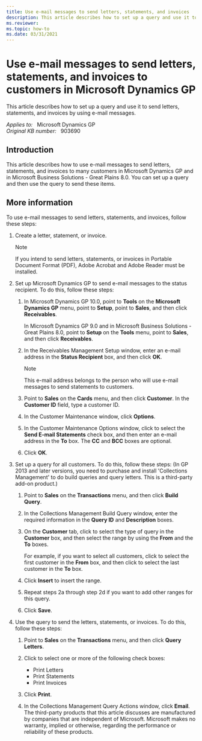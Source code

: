 ```yaml
---
title: Use e-mail messages to send letters, statements, and invoices
description: This article describes how to set up a query and use it to send letters, statements, and invoices by using e-mail messages.
ms.reviewer: 
ms.topic: how-to
ms.date: 03/31/2021
---
```

# Use e-mail messages to send letters, statements, and invoices to customers in Microsoft Dynamics GP

This article describes how to set up a query and use it to send letters, statements, and invoices by using e-mail messages.

_Applies to:_ &nbsp; Microsoft Dynamics GP  
_Original KB number:_ &nbsp; 903690

## Introduction

This article describes how to use e-mail messages to send letters, statements, and invoices to many customers in Microsoft Dynamics GP and in Microsoft Business Solutions - Great Plains 8.0. You can set up a query and then use the query to send these items.

## More information

To use e-mail messages to send letters, statements, and invoices, follow these steps:

1. Create a letter, statement, or invoice.

   > [!NOTE]
   > If you intend to send letters, statements, or invoices in Portable Document Format (PDF), Adobe Acrobat and Adobe Reader must be installed.

2. Set up Microsoft Dynamics GP to send e-mail messages to the status recipient. To do this, follow these steps:

   1. In Microsoft Dynamics GP 10.0, point to **Tools** on the **Microsoft Dynamics GP** menu, point to **Setup**, point to **Sales**, and then click **Receivables**.

      In Microsoft Dynamics GP 9.0 and in Microsoft Business Solutions - Great Plains 8.0, point to **Setup** on the **Tools** menu, point to **Sales**, and then click **Receivables**.

   2. In the Receivables Management Setup window, enter an e-mail address in the **Status Recipient** box, and then click **OK**.

      > [!NOTE]
      > This e-mail address belongs to the person who will use e-mail messages to send statements to customers.

   3. Point to **Sales** on the **Cards** menu, and then click **Customer**. In the **Customer ID** field, type a customer ID.
   4. In the Customer Maintenance window, click **Options**.
   5. In the Customer Maintenance Options window, click to select the **Send E-mail Statements** check box, and then enter an e-mail address in the **To** box. The **CC** and **BCC** boxes are optional.
   6. Click **OK**.

3. Set up a query for all customers. To do this, follow these steps:  (In GP 2013 and later versions, you need to purchase and install 'Collections Management' to do build queries and query letters. This is a third-party add-on product.)

   1. Point to **Sales** on the **Transactions** menu, and then click **Build Query**.
   2. In the Collections Management Build Query window, enter the required information in the **Query ID** and **Description** boxes.
   3. On the **Customer** tab, click to select the type of query in the **Customer** box, and then select the range by using the **From** and the **To** boxes.

      For example, if you want to select all customers, click to select the first customer in the **From** box, and then click to select the last customer in the **To** box.

   4. Click **Insert** to insert the range.
   5. Repeat steps 2a through step 2d if you want to add other ranges for this query.
   6. Click **Save**.

4. Use the query to send the letters, statements, or invoices. To do this, follow these steps:

   1. Point to **Sales** on the **Transactions** menu, and then click **Query Letters**.
   2. Click to select one or more of the following check boxes:

      - Print Letters
      - Print Statements
      - Print Invoices

   3. Click **Print**.
   4. In the Collections Management Query Actions window, click **Email**. The third-party products that this article discusses are manufactured by companies that are independent of Microsoft. Microsoft makes no warranty, implied or otherwise, regarding the performance or reliability of these products.
